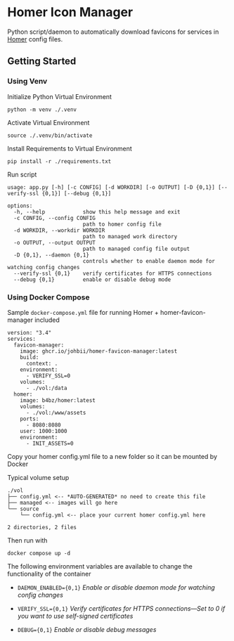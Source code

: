 # Homer Icon Manager
Python script/daemon to automatically download favicons for services in [Homer](https://github.com/bastienwirtz/homer) config files.


## Getting Started
### Using Venv
Initialize Python Virtual Environment
```
python -m venv ./.venv
```


Activate Virtual Environment
```
source ./.venv/bin/activate
```


Install Requirements to Virtual Environment
```
pip install -r ./requirements.txt
```

Run script
```
usage: app.py [-h] [-c CONFIG] [-d WORKDIR] [-o OUTPUT] [-D {0,1}] [--verify-ssl {0,1}] [--debug {0,1}]

options:
  -h, --help            show this help message and exit
  -c CONFIG, --config CONFIG
                        path to homer config file
  -d WORKDIR, --workdir WORKDIR
                        path to managed work directory
  -o OUTPUT, --output OUTPUT
                        path to managed config file output
  -D {0,1}, --daemon {0,1}
                        controls whether to enable daemon mode for watching config changes
  --verify-ssl {0,1}    verify certificates for HTTPS connections
  --debug {0,1}         enable or disable debug mode
```


### Using Docker Compose
Sample `docker-compose.yml` file for running Homer + homer-favicon-manager included
```
version: "3.4"
services:
  favicon-manager:
    image: ghcr.io/johbii/homer-favicon-manager:latest
    build:
      context: .
    environment:
      - VERIFY_SSL=0
    volumes:
      - ./vol:/data
  homer:
    image: b4bz/homer:latest
    volumes:
      - ./vol:/www/assets
    ports:
      - 8080:8080
    user: 1000:1000
    environment:
      - INIT_ASSETS=0

```


Copy your homer config.yml file to a new folder so it can be mounted by Docker

Typical volume setup
```
./vol
├── config.yml <-- *AUTO-GENERATED* no need to create this file
├── managed <-- images will go here
└── source
    └── config.yml <-- place your current homer config.yml here

2 directories, 2 files
```


Then run with
```
docker compose up -d
```


The following environment variables are available to change the functionality of the container


- `DAEMON_ENABLED={0,1}`
 *Enable or disable daemon mode for watching config changes*

- `VERIFY_SSL={0,1}`
 *Verify certificates for HTTPS connections—Set to 0 if you want to use self-signed certificates*

- `DEBUG={0,1}`
 *Enable or disable debug messages*

